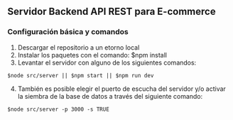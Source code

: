 ## Servidor Backend API REST para E-commerce

### Configuración básica y comandos

1. Descargar el repositorio a un etorno local
2. Instalar los paquetes con el comando: $npm install
3. Levantar el servidor con alguno de los siguientes comandos:
~~~
$node src/server || $npm start || $npm run dev
~~~
4. También es posible elegir el puerto de escucha del servidor y/o activar la siembra de la base de datos a través del siguiente comando:
~~~
$node src/server -p 3000 -s TRUE
~~~